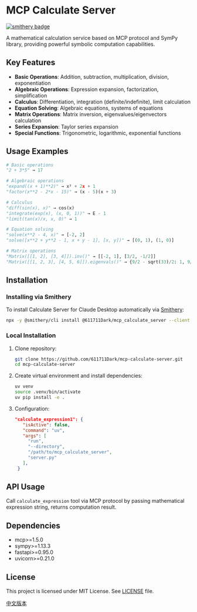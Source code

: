 # MCP Calculate Server

[![smithery badge](https://smithery.ai/badge/@611711Dark/mcp_calculate_server)](https://smithery.ai/server/@611711Dark/mcp_calculate_server)

A mathematical calculation service based on MCP protocol and SymPy library, providing powerful symbolic computation capabilities.

## Key Features

- **Basic Operations**: Addition, subtraction, multiplication, division, exponentiation
- **Algebraic Operations**: Expression expansion, factorization, simplification
- **Calculus**: Differentiation, integration (definite/indefinite), limit calculation
- **Equation Solving**: Algebraic equations, systems of equations
- **Matrix Operations**: Matrix inversion, eigenvalues/eigenvectors calculation
- **Series Expansion**: Taylor series expansion
- **Special Functions**: Trigonometric, logarithmic, exponential functions

## Usage Examples

```python
# Basic operations
"2 + 3*5" → 17

# Algebraic operations
"expand((x + 1)**2)" → x² + 2x + 1
"factor(x**2 - 2*x - 15)" → (x - 5)(x + 3)

# Calculus
"diff(sin(x), x)" → cos(x)
"integrate(exp(x), (x, 0, 1))" → E - 1
"limit(tan(x)/x, x, 0)" → 1

# Equation solving
"solve(x**2 - 4, x)" → [-2, 2]
"solve([x**2 + y**2 - 1, x + y - 1], [x, y])" → [(0, 1), (1, 0)]

# Matrix operations
"Matrix([[1, 2], [3, 4]]).inv()" → [[-2, 1], [3/2, -1/2]]
"Matrix([[1, 2, 3], [4, 5, 6]]).eigenvals()" → {9/2 - sqrt(33)/2: 1, 9/2 + sqrt(33)/2: 1}
```

## Installation

### Installing via Smithery

To install Calculate Server for Claude Desktop automatically via [Smithery](https://smithery.ai/server/@611711Dark/mcp_calculate_server):

```bash
npx -y @smithery/cli install @611711Dark/mcp_calculate_server --client claude
```

### Local Installation

1. Clone repository:
   ```bash
   git clone https://github.com/611711Dark/mcp-calculate-server.git
   cd mcp-calculate-server
   ```

2. Create virtual environment and install dependencies:
   ```bash
   uv venv
   source .venv/bin/activate
   uv pip install -e .
   ```

3. Configuration:
   ```json
   "calculate_expression1": {
      "isActive": false,
      "command": "uv",
      "args": [
        "run",
        "--directory",
        "/path/to/mcp_calculate_server",
        "server.py"
      ],
    }
   ```

## API Usage

Call `calculate_expression` tool via MCP protocol by passing mathematical expression string, returns computation result.

## Dependencies

- mcp>=1.5.0
- sympy>=1.13.3
- fastapi>=0.95.0
- uvicorn>=0.21.0

## License

This project is licensed under MIT License. See [LICENSE](LICENSE) file.

[中文版本](README_CN.md)
